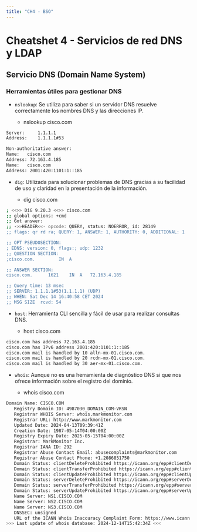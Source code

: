 ```yaml
---
title: "CH4 - BSO"
---
```


# Cheatshet 4 - Servicios de red DNS y LDAP

## Servicio DNS (Domain Name System)

### Herramientas útiles para gestionar DNS

- `nslookup`: Se utiliza para saber si un servidor DNS resuelve correctamente los nombres DNS y las direcciones IP.

    - nslookup cisco.com

```bash
Server:		1.1.1.1
Address:	1.1.1.1#53

Non-authoritative answer:
Name:	cisco.com
Address: 72.163.4.185
Name:	cisco.com
Address: 2001:420:1101:1::185
```

- `dig`: Utilizada para solucionar problemas de DNS gracias a su facilidad de uso y claridad en la presentación de la información.

    - dig cisco.com

```bash
; <<>> DiG 9.20.3 <<>> cisco.com
;; global options: +cmd
;; Got answer:
;; ->>HEADER<<- opcode: QUERY, status: NOERROR, id: 28149
;; flags: qr rd ra; QUERY: 1, ANSWER: 1, AUTHORITY: 0, ADDITIONAL: 1

;; OPT PSEUDOSECTION:
; EDNS: version: 0, flags:; udp: 1232
;; QUESTION SECTION:
;cisco.com.			IN	A

;; ANSWER SECTION:
cisco.com.		1621	IN	A	72.163.4.185

;; Query time: 13 msec
;; SERVER: 1.1.1.1#53(1.1.1.1) (UDP)
;; WHEN: Sat Dec 14 16:40:58 CET 2024
;; MSG SIZE  rcvd: 54
```

- `host`: Herramienta CLI sencilla y fácil de usar para realizar consultas DNS.

    - host cisco.com

```bash
cisco.com has address 72.163.4.185
cisco.com has IPv6 address 2001:420:1101:1::185
cisco.com mail is handled by 10 alln-mx-01.cisco.com.
cisco.com mail is handled by 20 rcdn-mx-01.cisco.com.
cisco.com mail is handled by 30 aer-mx-01.cisco.com.
```

- `whois`: Aunque no es una herramienta de diagnóstico DNS si que nos ofrece información sobre el registro del dominio.

    - whois cisco.com

```bash
Domain Name: CISCO.COM
   Registry Domain ID: 4987030_DOMAIN_COM-VRSN
   Registrar WHOIS Server: whois.markmonitor.com
   Registrar URL: http://www.markmonitor.com
   Updated Date: 2024-04-13T09:39:41Z
   Creation Date: 1987-05-14T04:00:00Z
   Registry Expiry Date: 2025-05-15T04:00:00Z
   Registrar: MarkMonitor Inc.
   Registrar IANA ID: 292
   Registrar Abuse Contact Email: abusecomplaints@markmonitor.com
   Registrar Abuse Contact Phone: +1.2086851750
   Domain Status: clientDeleteProhibited https://icann.org/epp#clientDeleteProhibited
   Domain Status: clientTransferProhibited https://icann.org/epp#clientTransferProhibited
   Domain Status: clientUpdateProhibited https://icann.org/epp#clientUpdateProhibited
   Domain Status: serverDeleteProhibited https://icann.org/epp#serverDeleteProhibited
   Domain Status: serverTransferProhibited https://icann.org/epp#serverTransferProhibited
   Domain Status: serverUpdateProhibited https://icann.org/epp#serverUpdateProhibited
   Name Server: NS1.CISCO.COM
   Name Server: NS2.CISCO.COM
   Name Server: NS3.CISCO.COM
   DNSSEC: unsigned
   URL of the ICANN Whois Inaccuracy Complaint Form: https://www.icann.org/wicf/
>>> Last update of whois database: 2024-12-14T15:42:34Z <<<
```